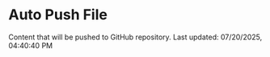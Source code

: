 # Auto Push File

Content that will be pushed to GitHub repository.
Last updated: 07/20/2025, 04:40:40 PM